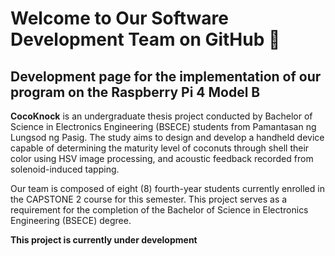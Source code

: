 # Welcome to Our Software Development Team on GitHub 👋
## Development page for the implementation of our program on the Raspberry Pi 4 Model B

**CocoKnock** is an undergraduate thesis project conducted by Bachelor of Science in Electronics Engineering (BSECE) students from Pamantasan ng Lungsod ng Pasig. The study aims to design and develop a handheld device capable of determining the maturity level of coconuts through shell their color using HSV image processing, and acoustic feedback recorded from solenoid-induced tapping.

Our team is composed of eight (8) fourth-year students currently enrolled in the CAPSTONE 2 course for this semester. This project serves as a requirement for the completion of the Bachelor of Science in Electronics Engineering (BSECE) degree.

**This project is currently under development**

<!--

**Here are some ideas to get you started:**

🙋‍♀️ A short introduction - what is your organization all about?
🌈 Contribution guidelines - how can the community get involved?
👩‍💻 Useful resources - where can the community find your docs? Is there anything else the community should know?
🍿 Fun facts - what does your team eat for breakfast?
🧙 Remember, you can do mighty things with the power of [Markdown](https://docs.github.com/github/writing-on-github/getting-started-with-writing-and-formatting-on-github/basic-writing-and-formatting-syntax)
-->
